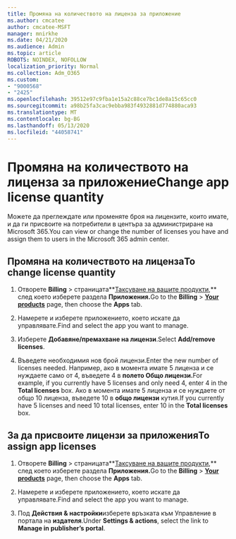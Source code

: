 ```yaml
---
title: Промяна на количеството на лиценза за приложение
ms.author: cmcatee
author: cmcatee-MSFT
manager: mnirkhe
ms.date: 04/21/2020
ms.audience: Admin
ms.topic: article
ROBOTS: NOINDEX, NOFOLLOW
localization_priority: Normal
ms.collection: Adm_O365
ms.custom:
- "9000568"
- "2425"
ms.openlocfilehash: 39512e97c9fba1e15a2c88ce7bc1de8a15c65cc0
ms.sourcegitcommit: a98b25fa3cac9ebba983f4932881d774880aca93
ms.translationtype: MT
ms.contentlocale: bg-BG
ms.lasthandoff: 05/13/2020
ms.locfileid: "44058741"
---
```

# <a name="change-app-license-quantity"></a><span data-ttu-id="298a1-102">Промяна на количеството на лиценза за приложение</span><span class="sxs-lookup"><span data-stu-id="298a1-102">Change app license quantity</span></span>

<span data-ttu-id="298a1-103">Можете да преглеждате или променяте броя на лицензите, които имате, и да ги присвоите на потребители в центъра за администриране на Microsoft 365.</span><span class="sxs-lookup"><span data-stu-id="298a1-103">You can view or change the number of licenses you have and assign them to users in the Microsoft 365 admin center.</span></span> 

## <a name="to-change-license-quantity"></a><span data-ttu-id="298a1-104">Промяна на количеството на лиценза</span><span class="sxs-lookup"><span data-stu-id="298a1-104">To change license quantity</span></span>

1. <span data-ttu-id="298a1-105">Отворете **Billing**  >  страницата**[Таксуване на вашите продукти,](https://go.microsoft.com/fwlink/p/?linkid=842054)** след което изберете раздела **Приложения.**</span><span class="sxs-lookup"><span data-stu-id="298a1-105">Go to the **Billing** > **[Your products](https://go.microsoft.com/fwlink/p/?linkid=842054)** page, then choose the **Apps** tab.</span></span>

2. <span data-ttu-id="298a1-106">Намерете и изберете приложението, което искате да управлявате.</span><span class="sxs-lookup"><span data-stu-id="298a1-106">Find and select the app you want to manage.</span></span>  

3. <span data-ttu-id="298a1-107">Изберете **Добавяне/премахване на лицензи**.</span><span class="sxs-lookup"><span data-stu-id="298a1-107">Select **Add/remove licenses**.</span></span>

4. <span data-ttu-id="298a1-108">Въведете необходимия нов брой лицензи.</span><span class="sxs-lookup"><span data-stu-id="298a1-108">Enter the new number of licenses needed.</span></span> <span data-ttu-id="298a1-109">Например, ако в момента имате 5 лиценза и се нуждаете само от 4, въведете 4 в **полето Общо лицензи.**</span><span class="sxs-lookup"><span data-stu-id="298a1-109">For example, if you currently have 5 licenses and only need 4, enter 4 in the **Total licenses** box.</span></span> <span data-ttu-id="298a1-110">Ако в момента имате 5 лиценза и се нуждаете от общо 10 лиценза, въведете 10 в **общо лицензи** кутия.</span><span class="sxs-lookup"><span data-stu-id="298a1-110">If you currently have 5 licenses and need 10 total licenses, enter 10 in the **Total licenses** box.</span></span>

## <a name="to-assign-app-licenses"></a><span data-ttu-id="298a1-111">За да присвоите лицензи за приложения</span><span class="sxs-lookup"><span data-stu-id="298a1-111">To assign app licenses</span></span>

1. <span data-ttu-id="298a1-112">Отворете **Billing**  >  страницата**[Таксуване на вашите продукти,](https://go.microsoft.com/fwlink/p/?linkid=842054)** след което изберете раздела **Приложения.**</span><span class="sxs-lookup"><span data-stu-id="298a1-112">Go to the **Billing** > **[Your products](https://go.microsoft.com/fwlink/p/?linkid=842054)** page, then choose the **Apps** tab.</span></span>

2. <span data-ttu-id="298a1-113">Намерете и изберете приложението, което искате да управлявате.</span><span class="sxs-lookup"><span data-stu-id="298a1-113">Find and select the app you want to manage.</span></span>  

3. <span data-ttu-id="298a1-114">Под **Действия & настройки**изберете връзката към Управление в портала на **издателя**.</span><span class="sxs-lookup"><span data-stu-id="298a1-114">Under **Settings & actions**, select the link to **Manage in publisher’s portal**.</span></span>